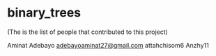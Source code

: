 # binary_trees
(The is the list of people that contributed to this project)

Aminat Adebayo <adebayoaminat27@gmail.com>
attahchisom6
Anzhy11
